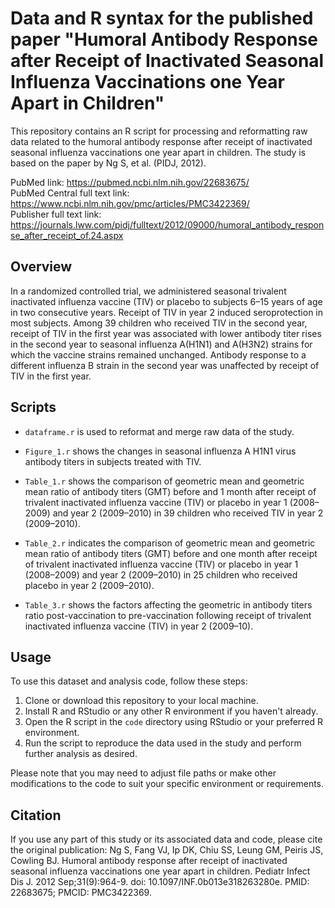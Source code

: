 # Data and R syntax for the published paper "Humoral Antibody Response after Receipt of Inactivated Seasonal Influenza Vaccinations one Year Apart in Children"

This repository contains an R script for processing and reformatting raw data related to the humoral antibody response after receipt of inactivated seasonal influenza vaccinations one year apart in children. The study is based on the paper by Ng S, et al. (PIDJ, 2012).

PubMed link: https://pubmed.ncbi.nlm.nih.gov/22683675/  
PubMed Central full text link: https://www.ncbi.nlm.nih.gov/pmc/articles/PMC3422369/  
Publisher full text link: https://journals.lww.com/pidj/fulltext/2012/09000/humoral_antibody_response_after_receipt_of.24.aspx

## Overview

In a randomized controlled trial, we administered seasonal trivalent inactivated influenza vaccine (TIV) or placebo to subjects 6–15 years of age in two consecutive years. Receipt of TIV in year 2 induced seroprotection in most subjects. Among 39 children who received TIV in the second year, receipt of TIV in the first year was associated with lower antibody titer rises in the second year to seasonal influenza A(H1N1) and A(H3N2) strains for which the vaccine strains remained unchanged. Antibody response to a different influenza B strain in the second year was unaffected by receipt of TIV in the first year.


## Scripts

- `dataframe.r` is used to reformat and merge raw data of the study.

- `Figure_1.r` shows the changes in seasonal influenza A H1N1 virus antibody titers in subjects treated with TIV.

- `Table_1.r` shows the comparison of geometric mean and geometric mean ratio of antibody titers (GMT) before and 1 month after receipt of trivalent inactivated influenza vaccine (TIV) or placebo in year 1 (2008–2009) and year 2 (2009–2010) in 39 children who received TIV in year 2 (2009–2010).

- `Table_2.r` indicates the comparison of geometric mean and geometric mean ratio of antibody titers (GMT) before and one month after receipt of trivalent inactivated influenza vaccine (TIV) or placebo in year 1 (2008–2009) and year 2 (2009–2010) in 25 children who received placebo in year 2 (2009–2010).

- `Table_3.r` shows the factors affecting the geometric in antibody titers ratio post-vaccination to pre-vaccination following receipt of trivalent inactivated influenza vaccine (TIV) in year 2 (2009–10).

## Usage

To use this dataset and analysis code, follow these steps:

1. Clone or download this repository to your local machine.
2. Install R and RStudio or any other R environment if you haven't already.
3. Open the R script in the `code` directory using RStudio or your preferred R environment.
4. Run the script to reproduce the data used in the study and perform further analysis as desired.

Please note that you may need to adjust file paths or make other modifications to the code to suit your specific environment or requirements.

## Citation

If you use any part of this study or its associated data and code, please cite the original publication: Ng S, Fang VJ, Ip DK, Chiu SS, Leung GM, Peiris JS, Cowling BJ. Humoral antibody response after receipt of inactivated seasonal influenza vaccinations one year apart in children. Pediatr Infect Dis J. 2012 Sep;31(9):964-9. doi: 10.1097/INF.0b013e318263280e. PMID: 22683675; PMCID: PMC3422369.
